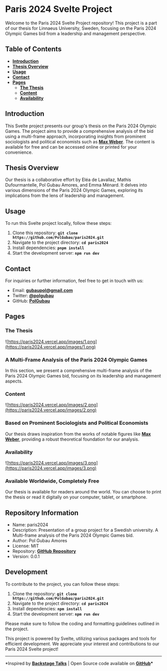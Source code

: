 # **Paris 2024 Svelte Project**

Welcome to the Paris 2024 Svelte Project repository! This project is a part of our thesis for Linnaeus University, Sweden, focusing on the Paris 2024 Olympic Games bid from a leadership and management perspective.

## **Table of Contents**

- **[Introduction](https://github.com/PolGubau/paris2024/#introduction)**
- **[Thesis Overview](https://github.com/PolGubau/paris2024/#thesis-overview)**
- **[Usage](https://github.com/PolGubau/paris2024/#usage)**
- **[Contact](https://github.com/PolGubau/paris2024/#contact)**
- **[Pages](https://github.com/PolGubau/paris2024/#pages)**
  - **[The Thesis](https://github.com/PolGubau/paris2024/#the-thesis)**
  - **[Content](https://github.com/PolGubau/paris2024/#content)**
  - **[Availability](https://github.com/PolGubau/paris2024/#availability)**

## **Introduction**

This Svelte project presents our group's thesis on the Paris 2024 Olympic Games. The project aims to provide a comprehensive analysis of the bid using a multi-frame approach, incorporating insights from prominent sociologists and political economists such as **[Max Weber](https://www.britannica.com/biography/Max-Weber-German-sociologist)**. The content is available for free and can be accessed online or printed for your convenience.

## **Thesis Overview**

Our thesis is a collaborative effort by Eléa de Lavallaz, Mathis Dufourmantelle, Pol Gubau Amores, and Emma Ménard. It delves into various dimensions of the Paris 2024 Olympic Games, exploring its implications from the lens of leadership and management.

## **Usage**

To run this Svelte project locally, follow these steps:

1. Clone this repository: **`git clone https://github.com/PolGubau/paris2024.git`**
2. Navigate to the project directory: **`cd paris2024`**
3. Install dependencies: **`pnpm install`**
4. Start the development server: **`npm run dev`**

## **Contact**

For inquiries or further information, feel free to get in touch with us:

- Email: **[gubaupol@gmail.com](mailto:gubaupol@gmail.com)**
- Twitter: **[@polgubau](http://www.twitter/polgubau.com)**
- GitHub: **[PolGubau](https://github.com/PolGubau)**

## **Pages**

### **The Thesis**

![https://paris2024.vercel.app/images/1.png](https://paris2024.vercel.app/images/1.png)

### A Multi-Frame Analysis of the Paris 2024 Olympic Games

In this section, we present a comprehensive multi-frame analysis of the Paris 2024 Olympic Games bid, focusing on its leadership and management aspects.

### **Content**

![https://paris2024.vercel.app/images/2.png](https://paris2024.vercel.app/images/2.png)

### Based on Prominent Sociologists and Political Economists

Our thesis draws inspiration from the works of notable figures like **[Max Weber](https://www.britannica.com/biography/Max-Weber-German-sociologist)**, providing a robust theoretical foundation for our analysis.

### **Availability**

![https://paris2024.vercel.app/images/3.png](https://paris2024.vercel.app/images/3.png)

### Available Worldwide, Completely Free

Our thesis is available for readers around the world. You can choose to print the thesis or read it digitally on your computer, tablet, or smartphone.

## **Repository Information**

- Name: paris2024
- Description: Presentation of a group project for a Swedish university. A Multi-frame analysis of the Paris 2024 Olympic Games bid.
- Author: Pol Gubau Amores
- License: MIT
- Repository: **[GitHub Repository](https://github.com/PolGubau/paris2024)**
- Version: 0.0.1

## **Development**

To contribute to the project, you can follow these steps:

1. Clone the repository: **`git clone https://github.com/PolGubau/paris2024.git`**
2. Navigate to the project directory: **`cd paris2024`**
3. Install dependencies: **`npm install`**
4. Start the development server: **`npm run dev`**

Please make sure to follow the coding and formatting guidelines outlined in the project.

This project is powered by Svelte, utilizing various packages and tools for efficient development. We appreciate your interest and contributions to our Paris 2024 Svelte project!

---

\*Inspired by **[Backstage Talks](https://backstagetalks.com/)** | Open Source code available on **[GitHub](https://github.com/PolGubau/paris2024)\***
